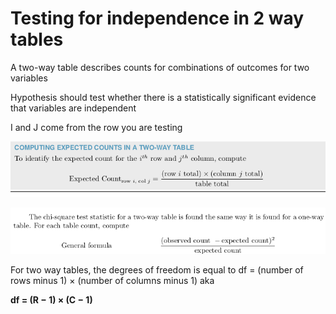 # Testing for independence in 2 way tables

A two-way table describes counts for combinations of outcomes for two variables

Hypothesis should test whether there is a statistically significant evidence that variables are independent 

I and J come from the row you are testing

![Testing%20for%20independence%20in%202%20way%20tables%20d0cd9470f5f34f5ea9b754ae5f4ddf09/Untitled.png](Testing%20for%20independence%20in%202%20way%20tables%20d0cd9470f5f34f5ea9b754ae5f4ddf09/Untitled.png)

![Testing%20for%20independence%20in%202%20way%20tables%20d0cd9470f5f34f5ea9b754ae5f4ddf09/Untitled%201.png](Testing%20for%20independence%20in%202%20way%20tables%20d0cd9470f5f34f5ea9b754ae5f4ddf09/Untitled%201.png)

For two way tables, the degrees of freedom is equal to df = (number of rows minus 1) × (number of columns minus 1) aka

**df = (R − 1) × (C − 1)**